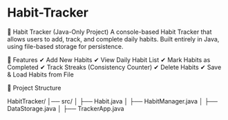 # Habit-Tracker



📅 Habit Tracker (Java-Only Project)
A console-based Habit Tracker that allows users to add, track, and complete daily habits. Built entirely in Java, using file-based storage for persistence.

📌 Features
✔ Add New Habits
✔ View Daily Habit List
✔ Mark Habits as Completed
✔ Track Streaks (Consistency Counter)
✔ Delete Habits
✔ Save & Load Habits from File

📂 Project Structure

HabitTracker/
│── src/
│   ├── Habit.java
│   ├── HabitManager.java
│   ├── DataStorage.java
│   ├── TrackerApp.java
